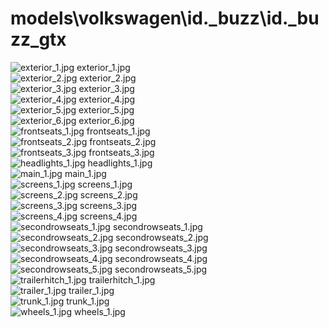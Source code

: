 <h1>models\volkswagen\id._buzz\id._buzz_gtx</h1>
<div class="container text-center">
<div class="row">
<div class="col col-lg-2 col-6">
<img src="https://media.evkx.net/multimedia/models/volkswagen/id._buzz/id._buzz_gtx/exterior_1_xst.jpg" class="img-thumbnail" alt="exterior_1.jpg">
exterior_1.jpg
</div>
<div class="col col-lg-2 col-6">
<img src="https://media.evkx.net/multimedia/models/volkswagen/id._buzz/id._buzz_gtx/exterior_2_xst.jpg" class="img-thumbnail" alt="exterior_2.jpg">
exterior_2.jpg
</div>
<div class="col col-lg-2 col-6">
<img src="https://media.evkx.net/multimedia/models/volkswagen/id._buzz/id._buzz_gtx/exterior_3_xst.jpg" class="img-thumbnail" alt="exterior_3.jpg">
exterior_3.jpg
</div>
<div class="col col-lg-2 col-6">
<img src="https://media.evkx.net/multimedia/models/volkswagen/id._buzz/id._buzz_gtx/exterior_4_xst.jpg" class="img-thumbnail" alt="exterior_4.jpg">
exterior_4.jpg
</div>
<div class="col col-lg-2 col-6">
<img src="https://media.evkx.net/multimedia/models/volkswagen/id._buzz/id._buzz_gtx/exterior_5_xst.jpg" class="img-thumbnail" alt="exterior_5.jpg">
exterior_5.jpg
</div>
<div class="col col-lg-2 col-6">
<img src="https://media.evkx.net/multimedia/models/volkswagen/id._buzz/id._buzz_gtx/exterior_6_xst.jpg" class="img-thumbnail" alt="exterior_6.jpg">
exterior_6.jpg
</div>
<div class="col col-lg-2 col-6">
<img src="https://media.evkx.net/multimedia/models/volkswagen/id._buzz/id._buzz_gtx/frontseats_1_xst.jpg" class="img-thumbnail" alt="frontseats_1.jpg">
frontseats_1.jpg
</div>
<div class="col col-lg-2 col-6">
<img src="https://media.evkx.net/multimedia/models/volkswagen/id._buzz/id._buzz_gtx/frontseats_2_xst.jpg" class="img-thumbnail" alt="frontseats_2.jpg">
frontseats_2.jpg
</div>
<div class="col col-lg-2 col-6">
<img src="https://media.evkx.net/multimedia/models/volkswagen/id._buzz/id._buzz_gtx/frontseats_3_xst.jpg" class="img-thumbnail" alt="frontseats_3.jpg">
frontseats_3.jpg
</div>
<div class="col col-lg-2 col-6">
<img src="https://media.evkx.net/multimedia/models/volkswagen/id._buzz/id._buzz_gtx/headlights_1_xst.jpg" class="img-thumbnail" alt="headlights_1.jpg">
headlights_1.jpg
</div>
<div class="col col-lg-2 col-6">
<img src="https://media.evkx.net/multimedia/models/volkswagen/id._buzz/id._buzz_gtx/main_1_xst.jpg" class="img-thumbnail" alt="main_1.jpg">
main_1.jpg
</div>
<div class="col col-lg-2 col-6">
<img src="https://media.evkx.net/multimedia/models/volkswagen/id._buzz/id._buzz_gtx/screens_1_xst.jpg" class="img-thumbnail" alt="screens_1.jpg">
screens_1.jpg
</div>
<div class="col col-lg-2 col-6">
<img src="https://media.evkx.net/multimedia/models/volkswagen/id._buzz/id._buzz_gtx/screens_2_xst.jpg" class="img-thumbnail" alt="screens_2.jpg">
screens_2.jpg
</div>
<div class="col col-lg-2 col-6">
<img src="https://media.evkx.net/multimedia/models/volkswagen/id._buzz/id._buzz_gtx/screens_3_xst.jpg" class="img-thumbnail" alt="screens_3.jpg">
screens_3.jpg
</div>
<div class="col col-lg-2 col-6">
<img src="https://media.evkx.net/multimedia/models/volkswagen/id._buzz/id._buzz_gtx/screens_4_xst.jpg" class="img-thumbnail" alt="screens_4.jpg">
screens_4.jpg
</div>
<div class="col col-lg-2 col-6">
<img src="https://media.evkx.net/multimedia/models/volkswagen/id._buzz/id._buzz_gtx/secondrowseats_1_xst.jpg" class="img-thumbnail" alt="secondrowseats_1.jpg">
secondrowseats_1.jpg
</div>
<div class="col col-lg-2 col-6">
<img src="https://media.evkx.net/multimedia/models/volkswagen/id._buzz/id._buzz_gtx/secondrowseats_2_xst.jpg" class="img-thumbnail" alt="secondrowseats_2.jpg">
secondrowseats_2.jpg
</div>
<div class="col col-lg-2 col-6">
<img src="https://media.evkx.net/multimedia/models/volkswagen/id._buzz/id._buzz_gtx/secondrowseats_3_xst.jpg" class="img-thumbnail" alt="secondrowseats_3.jpg">
secondrowseats_3.jpg
</div>
<div class="col col-lg-2 col-6">
<img src="https://media.evkx.net/multimedia/models/volkswagen/id._buzz/id._buzz_gtx/secondrowseats_4_xst.jpg" class="img-thumbnail" alt="secondrowseats_4.jpg">
secondrowseats_4.jpg
</div>
<div class="col col-lg-2 col-6">
<img src="https://media.evkx.net/multimedia/models/volkswagen/id._buzz/id._buzz_gtx/secondrowseats_5_xst.jpg" class="img-thumbnail" alt="secondrowseats_5.jpg">
secondrowseats_5.jpg
</div>
<div class="col col-lg-2 col-6">
<img src="https://media.evkx.net/multimedia/models/volkswagen/id._buzz/id._buzz_gtx/trailerhitch_1_xst.jpg" class="img-thumbnail" alt="trailerhitch_1.jpg">
trailerhitch_1.jpg
</div>
<div class="col col-lg-2 col-6">
<img src="https://media.evkx.net/multimedia/models/volkswagen/id._buzz/id._buzz_gtx/trailer_1_xst.jpg" class="img-thumbnail" alt="trailer_1.jpg">
trailer_1.jpg
</div>
<div class="col col-lg-2 col-6">
<img src="https://media.evkx.net/multimedia/models/volkswagen/id._buzz/id._buzz_gtx/trunk_1_xst.jpg" class="img-thumbnail" alt="trunk_1.jpg">
trunk_1.jpg
</div>
<div class="col col-lg-2 col-6">
<img src="https://media.evkx.net/multimedia/models/volkswagen/id._buzz/id._buzz_gtx/wheels_1_xst.jpg" class="img-thumbnail" alt="wheels_1.jpg">
wheels_1.jpg
</div>
</div>
</div>
